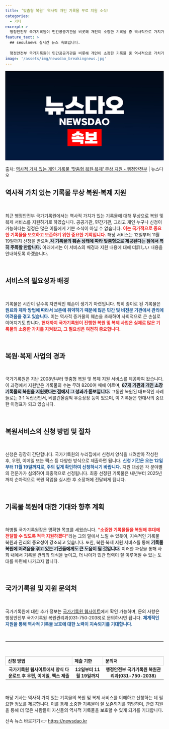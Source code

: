 ```yaml
---
title: ‘맞춤형 복원’ 역사적 개인 기록물 무료 지원 소식!
categories:
  - 기타
excerpt: >
  행정안전부 국가기록원이 민간공공기관을 비롯해 개인이 소장한 기록물 중 역사적으로 가치가 있는 기록물을 무상으…
feature_text: >
  ## seoulnews 실시간 뉴스 속보입니다.

  행정안전부 국가기록원이 민간공공기관을 비롯해 개인이 소장한 기록물 중 역사적으로 가치가 있는 기록물을 무상으…
image: '/assets/img/newsdao_breakingnews.jpg'
---
```


![뉴스다오 속보](/assets/img/newsdao_breakingnews.jpg)

<p>출처: <a href="https://newsdao.kr/2099" rel="dofollow">역사적 가치 있는 개인 기록물 ‘맞춤형 복원·복제’ 무상 지원 - 행정안전부</a> | 뉴스다오</p>

<h2 data-ke-size="size26">역사적 가치 있는 기록물 무상 복원·복제 지원</h2>

<p data-ke-size="size16">&nbsp;</p>

최근 행정안전부 국가기록원에서는 역사적 가치가 있는 기록물에 대해 무상으로 복원 및 복제 서비스를 지원하기로 하였습니다. 공공기관, 민간기관, 그리고 개인 누구나 신청이 가능하다는 결정은 많은 이들에게 기쁜 소식이 아닐 수 없습니다. <b><span style="color: #ee2323;">이는 국가적으로 중요한 기록물을 보호하고 보존하기 위한 중요한 기회입니다.</span></b> 해당 서비스는 12일부터 11월 19일까지 신청을 받으며,<b><span style="background-color: #21538527;">각 기록물의 훼손 상태에 따라 맞춤형으로 제공된다는 점에서 특히 주목할 만합니다.</span></b> 아래에서는 이 서비스의 배경과 지원 내용에 대해 더詳しい 내용을 안내하도록 하겠습니다.

<p data-ke-size="size16">&nbsp;</p>

<h2 data-ke-size="size26">서비스의 필요성과 배경</h2>

<p data-ke-size="size16">&nbsp;</p>

기록물은 시간이 갈수록 자연적인 훼손이 생기기 마련입니다. 특히 종이로 된 기록물은 <b><span style="color: #1a5490;">원료와 제작 방법에 따라서 보존에 취약하기 때문에 많은 민간 및 비전문 기관에서 관리에 어려움을 겪고 있습니다.</span></b> 이는 역사적 증거물의 훼손을 초래하여 사회적으로 큰 손실로 이어지기도 합니다. <b><span style="color: #ee2323;">현재까지 국가기록원이 진행한 복원 및 복제 사업은 실제로 많은 기록물의 소중한 가치를 지켜왔고, 그 필요성은 여전히 중요합니다.</span></b>

<p data-ke-size="size16">&nbsp;</p>

<h2 data-ke-size="size26">복원·복제 사업의 경과</h2>

<p data-ke-size="size16">&nbsp;</p>

국가기록원은 지난 2008년부터 맞춤형 복원 및 복제 지원 서비스를 제공하여 왔습니다. 이 과정에서 지원받은 기록물의 수는 무려 8200여 매에 이르며, <b><span style="background-color: #21538527;">67개 기관과 개인 소장 기록물의 복원을 지원했다는 점에서 그 성과가 돋보입니다.</span></b> 그동안 복원된 대표적인 사례들로는 3·1 독립선언서, 베를린올림픽 우승상장 등이 있으며, 이 기록들은 현대사의 중요한 이정표가 되고 있습니다.

<p data-ke-size="size16">&nbsp;</p>

<h2 data-ke-size="size26">복원서비스의 신청 방법 및 절차</h2>

<p data-ke-size="size16">&nbsp;</p>

신청은 굉장히 간단합니다. 국가기록원의 누리집에서 신청서 양식을 내려받아 작성한 후, 우편, 이메일 또는 팩스 등 다양한 방식으로 제출하면 됩니다. <b><span style="color: #1a5490;">신청 기간은 오는 12일부터 11월 19일까지로, 주의 깊게 확인하여 신청하시기 바랍니다.</span></b> 지원 대상은 각 분야별의 전문가가 심의하여 최종적으로 선정됩니다. 최종 선정된 기록물은 내년부터 2025년까지 순차적으로 복원 작업을 실시한 후 소장처에 전달되게 됩니다.

<p data-ke-size="size16">&nbsp;</p>

<h2 data-ke-size="size26">기록물 복원에 대한 기대와 향후 계획</h2>

<p data-ke-size="size16">&nbsp;</p>

하병필 국가기록원장은 명확한 목표를 세웠습니다. <b><span style="color: #ee2323;">“소중한 기록물들을 복원해 후대에 전달할 수 있도록 적극 지원하겠다”</span></b>라는 그의 말에서 느낄 수 있듯이, 지속적인 기록물 복원과 관리의 중요성이 강조되고 있습니다. 또한, 복원·복제 지원 서비스를 통해 <b><span style="background-color: #21538527;">기록물 복원에 어려움을 겪고 있는 기관들에게도 큰 도움이 될 것입니다.</span></b> 이러한 과정을 통해 사회 내에서 기록물 관리의 의식을 높이고, 더 나아가 민관 협력이 잘 이루어질 수 있는 토대를 마련해 나가고자 합니다.

<p data-ke-size="size16">&nbsp;</p>

<h2 data-ke-size="size26">국가기록원 및 지원 문의처</h2>

<p data-ke-size="size16">&nbsp;</p>

국가기록원에 대한 추가 정보는 [국가기록원 웹사이트](https://www.archives.go.kr)에서 확인 가능하며, 문의 사항은 행정안전부 국가기록원 복원관리과(031-750-2038)로 문의하시면 됩니다. <b><span style="color: #1a5490;">체계적인 지원을 통해 역사적 기록물 보호에 대한 노력이 지속되기를 기대합니다.</span></b>

<p data-ke-size="size16">&nbsp;</p>

<hr style="border: 1px solid #ccc;">

<p data-ke-size="size16">&nbsp;</p> 

<table style="width:100%; border-collapse: collapse;">
  <tr>
    <th style="text-align: left; border: 1px solid #ccc;">신청 방법</th>
    <th style="text-align: left; border: 1px solid #ccc;">제출 기한</th>
    <th style="text-align: left; border: 1px solid #ccc;">문의처</th>
  </tr>
  <tr>
    <td style="text-align: center; height: 17px;"><b>국가기록원 웹사이트에서 양식 다운로드 후 우편, 이메일, 팩스 제출</b></td>
    <td style="text-align: center; height: 17px;"><b>12일부터 11월 19일까지</b></td>
    <td style="text-align: center; height: 17px;"><b>행정안전부 국가기록원 복원관리과(031-750-2038)</b></td>
  </tr>
</table>

<p data-ke-size="size16">&nbsp;</p> 

해당 기사는 역사적 가치 있는 기록물의 복원 및 복제 서비스를 이해하고 신청하는 데 필요한 정보를 제공합니다. 이를 통해 소중한 기록물이 잘 보존되기를 희망하며, 관련 지원을 통해 더 많은 사람들이 자신들의 역사적 기록물을 보호할 수 있게 되기를 기대합니다. 

신속 뉴스 바로가기 👉 <a href="https://newsdao.kr" rel="dofollow">https://newsdao.kr</a>


